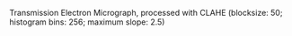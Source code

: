 Transmission Electron Micrograph, processed with CLAHE (blocksize: 50; histogram bins: 256; maximum slope: 2.5)
